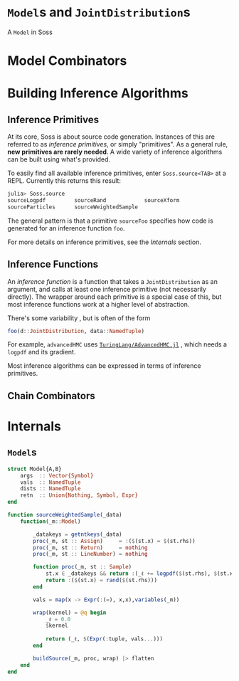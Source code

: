 # `Model`s and `JointDistribution`s

A `Model` in Soss

# Model Combinators



# Building Inference Algorithms

## Inference Primitives

At its core, Soss is about source code generation. Instances of this are referred to as *inference primitives*, or simply "primitives". As a general rule, **new primitives are rarely needed**. A wide variety of inference algorithms can be built using what's provided. 

To easily find all available inference primitives, enter `Soss.source<TAB>` at a REPL. Currently this returns this result:

```julia
julia> Soss.source
sourceLogpdf         sourceRand            sourceXform
sourceParticles      sourceWeightedSample
```

The general pattern is that a primitive `sourceFoo` specifies how code is generated for an inference function `foo`. 

For more details on inference primitives, see the *Internals* section.

## Inference Functions

An *inference function* is a function that takes a `JointDistribution` as an argument, and calls at least one inference primitive (not necessarily directly). The wrapper around each primitive is a special case of this, but most inference functions work at a higher level of abstraction.

There's some variability , but is often of the form

```julia
foo(d::JointDistribution, data::NamedTuple)
```

For example, `advancedHMC` uses [`TuringLang/AdvancedHMC.jl`](https://github.com/TuringLang/AdvancedHMC.jl) , which needs a `logpdf` and its gradient. 

Most inference algorithms can be expressed in terms of inference primitives. 

## Chain Combinators



## 

## 

# Internals

## `Model`s



```julia
struct Model{A,B}
    args  :: Vector{Symbol}
    vals  :: NamedTuple
    dists :: NamedTuple
    retn  :: Union{Nothing, Symbol, Expr}
end
```



```julia
function sourceWeightedSample(_data)
    function(_m::Model)

        _datakeys = getntkeys(_data)
        proc(_m, st :: Assign)     = :($(st.x) = $(st.rhs))
        proc(_m, st :: Return)     = nothing
        proc(_m, st :: LineNumber) = nothing

        function proc(_m, st :: Sample)
            st.x ∈ _datakeys && return :(_ℓ += logpdf($(st.rhs), $(st.x)))
            return :($(st.x) = rand($(st.rhs)))
        end

        vals = map(x -> Expr(:(=), x,x),variables(_m)) 

        wrap(kernel) = @q begin
            _ℓ = 0.0
            $kernel
            
            return (_ℓ, $(Expr(:tuple, vals...)))
        end

        buildSource(_m, proc, wrap) |> flatten
    end
end

```



## 